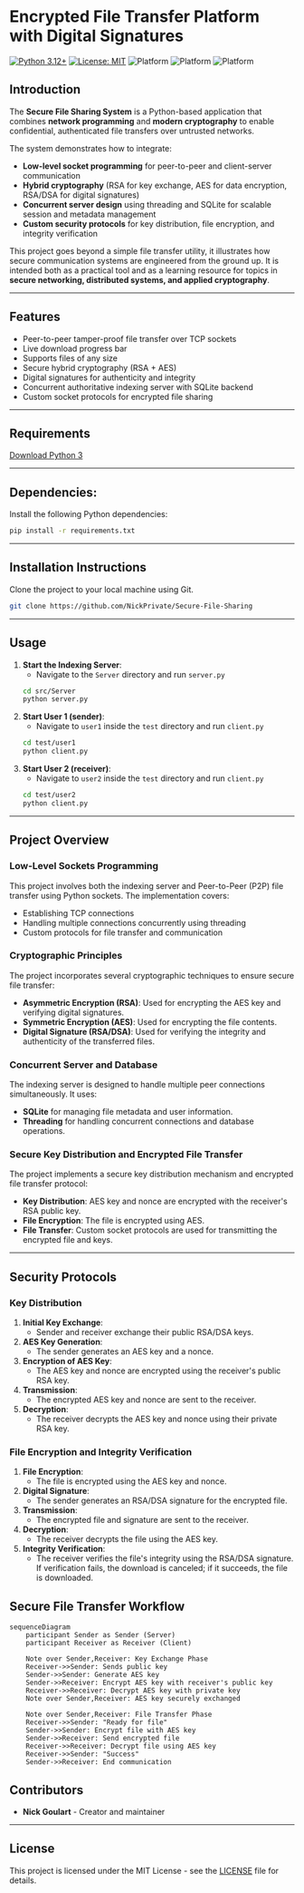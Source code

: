 # Encrypted File Transfer Platform with Digital Signatures

[![Python 3.12+](https://img.shields.io/badge/Python-3.12+-blue.svg)](https://www.python.org/downloads/)  [![License: MIT](https://img.shields.io/badge/License-MIT-green.svg)](LICENSE)  ![Platform](https://img.shields.io/badge/Platform-Ubuntu%2024.04%2B-orange) ![Platform](https://img.shields.io/badge/Platform-Windows_10/11-orange) ![Platform](https://img.shields.io/badge/Platform-Mac_OS-orange)

## Introduction
The **Secure File Sharing System** is a Python-based application that combines **network programming** and **modern cryptography** to enable confidential, authenticated file transfers over untrusted networks.  

The system demonstrates how to integrate:  
- **Low-level socket programming** for peer-to-peer and client-server communication  
- **Hybrid cryptography** (RSA for key exchange, AES for data encryption, RSA/DSA for digital signatures)  
- **Concurrent server design** using threading and SQLite for scalable session and metadata management  
- **Custom security protocols** for key distribution, file encryption, and integrity verification  

This project goes beyond a simple file transfer utility, it illustrates how secure communication systems are engineered from the ground up. It is intended both as a practical tool and as a learning resource for topics in **secure networking, distributed systems, and applied cryptography**.

---

## Features
- Peer-to-peer tamper-proof file transfer over TCP sockets
- Live download progress bar
- Supports files of any size
- Secure hybrid cryptography (RSA + AES)  
- Digital signatures for authenticity and integrity  
- Concurrent authoritative indexing server with SQLite backend  
- Custom socket protocols for encrypted file sharing

---

## Requirements
[Download Python 3](https://www.python.org/downloads/)
 
---

## Dependencies:
Install the following Python dependencies:
```bash
pip install -r requirements.txt
```

---

## Installation Instructions

Clone the project to your local machine using Git.

```bash
git clone https://github.com/NickPrivate/Secure-File-Sharing
```

---

## Usage

1. **Start the Indexing Server**:
   - Navigate to the `Server` directory and run `server.py`
   ```bash
   cd src/Server
   python server.py
   ```
2. **Start User 1 (sender)**:
   - Navigate to `user1` inside the `test` directory and run `client.py`
   ```bash
   cd test/user1
   python client.py
   ```
3. **Start User 2 (receiver)**:
   - Navigate to `user2` inside the `test` directory and run `client.py`
   ```bash
   cd test/user2
   python client.py
   ```
---

## Project Overview

### Low-Level Sockets Programming
This project involves both the indexing server and Peer-to-Peer (P2P) file transfer using Python sockets. The implementation covers:
- Establishing TCP connections
- Handling multiple connections concurrently using threading
- Custom protocols for file transfer and communication

### Cryptographic Principles
The project incorporates several cryptographic techniques to ensure secure file transfer:
- **Asymmetric Encryption (RSA)**: Used for encrypting the AES key and verifying digital signatures.
- **Symmetric Encryption (AES)**: Used for encrypting the file contents.
- **Digital Signature (RSA/DSA)**: Used for verifying the integrity and authenticity of the transferred files.

### Concurrent Server and Database
The indexing server is designed to handle multiple peer connections simultaneously. It uses:
- **SQLite** for managing file metadata and user information.
- **Threading** for handling concurrent connections and database operations.

### Secure Key Distribution and Encrypted File Transfer
The project implements a secure key distribution mechanism and encrypted file transfer protocol:
- **Key Distribution**: AES key and nonce are encrypted with the receiver's RSA public key.
- **File Encryption**: The file is encrypted using AES.
- **File Transfer**: Custom socket protocols are used for transmitting the encrypted file and keys.

---

## Security Protocols

### Key Distribution
1. **Initial Key Exchange**:
   - Sender and receiver exchange their public RSA/DSA keys.
2. **AES Key Generation**:
   - The sender generates an AES key and a nonce.
3. **Encryption of AES Key**:
   - The AES key and nonce are encrypted using the receiver's public RSA key.
4. **Transmission**:
   - The encrypted AES key and nonce are sent to the receiver.
5. **Decryption**:
   - The receiver decrypts the AES key and nonce using their private RSA key.

### File Encryption and Integrity Verification
1. **File Encryption**:
   - The file is encrypted using the AES key and nonce.
2. **Digital Signature**:
   - The sender generates an RSA/DSA signature for the encrypted file.
3. **Transmission**:
   - The encrypted file and signature are sent to the receiver.
4. **Decryption**:
   - The receiver decrypts the file using the AES key.
5. **Integrity Verification**:
   - The receiver verifies the file's integrity using the RSA/DSA signature. If verification fails, the download is canceled; if it succeeds, the file is downloaded.
  
## Secure File Transfer Workflow

```mermaid
sequenceDiagram
    participant Sender as Sender (Server)
    participant Receiver as Receiver (Client)

    Note over Sender,Receiver: Key Exchange Phase
    Receiver->>Sender: Sends public key
    Sender->>Sender: Generate AES key
    Sender->>Receiver: Encrypt AES key with receiver's public key
    Receiver->>Receiver: Decrypt AES key with private key
    Note over Sender,Receiver: AES key securely exchanged

    Note over Sender,Receiver: File Transfer Phase
    Receiver->>Sender: "Ready for file"
    Sender->>Sender: Encrypt file with AES key
    Sender->>Receiver: Send encrypted file
    Receiver->>Receiver: Decrypt file using AES key
    Receiver->>Sender: "Success"
    Sender->>Receiver: End communication
```

## Contributors
- **Nick Goulart** - Creator and maintainer

---

## License
This project is licensed under the MIT License - see the [LICENSE](LICENSE) file for details.

